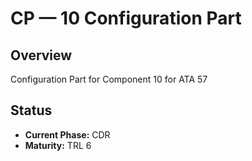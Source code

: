 # CP — 10 Configuration Part

## Overview
Configuration Part for Component 10 for ATA 57

## Status
- **Current Phase:** CDR
- **Maturity:** TRL 6
